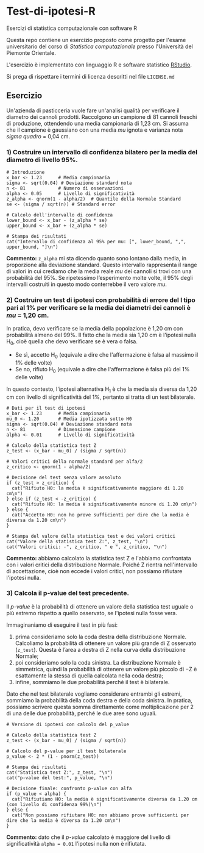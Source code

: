 # Test-di-ipotesi-R
Esercizi di statistica computazionale con software R

Questa repo contiene un esercizio proposto come progetto per l'esame universitario del corso di *Statistica computazionale* presso l'Università del Piemonte Orientale.

L'esercizio è implementato con linguaggio R e software statistico [RStudio](https://posit.co/download/rstudio-desktop/).

Si prega di rispettare i termini di licenza descritti nel file `LICENSE.md`

## Esercizio
Un'azienda di pasticceria vuole fare un'analisi qualità per verificare il diametro dei cannoli prodotti. Raccolgono un campione di 81 cannoli freschi di produzione, ottendendo una media campionaria di 1,23 cm. Si assuma che il campione è gaussiano con una media *mu* ignota e varianza nota *sigma quadro* = 0,04 cm.

### 1) Costruire un intervallo di confidenza bilatero per la media del diametro di livello 95%.
```
# Introduzione
x_bar <- 1.23      # Media campionaria
sigma <- sqrt(0.04) # Deviazione standard nota
n <- 81            # Numero di osservazioni
alpha <- 0.05      # Livello di significatività
z_alpha <- qnorm(1 - alpha/2)  # Quantile della Normale Standard
se <- (sigma / sqrt(n)) # Standard error

# Calcolo dell'intervallo di confidenza
lower_bound <- x_bar - (z_alpha * se)
upper_bound <- x_bar + (z_alpha * se)

# Stampa dei risultati
cat("Intervallo di confidenza al 95% per mu: [", lower_bound, ",", upper_bound, "]\n")
```
**Commento:** `z_alpha` mi sta dicendo quanto sono lontano dalla media, in proporzione alla deviazione standard. Questo intervallo rappresenta il range di valori in cui crediamo che la media reale *mu* dei cannoli si trovi con una probabilità del 95%. Se ripetessimo l’esperimento molte volte, il 95% degli intervalli costruiti in questo modo conterrebbe il vero valore *mu*.

### 2) Costruire un test di ipotesi con probabilità di errore del I tipo pari al 1% per verificare se la media dei diametri dei cannoli è *mu* = 1,20 cm.
In pratica, devo verificare se la media della popolazione è 1,20 cm con probabilità almeno del 99%. Il fatto che la media sia 1,20 cm è l'ipotesi nulla H<sub>0</sub>, cioè quella che devo verificare se è vera o falsa.
- Se sì, accetto H<sub>0</sub> (equivale a dire che l'affermazione è falsa al massimo il 1% delle volte)
- Se no, rifiuto H<sub>0</sub> (equivale a dire che l'affermazione è falsa più del 1% delle volte)

In questo contesto, l'ipotesi alternativa H<sub>1</sub> è che la media sia diversa da 1,20 cm con livello di significatività del 1%, pertanto si tratta di un test bilaterale.

```
# Dati per il test di ipotesi
x_bar <- 1.23      # Media campionaria
mu_0 <- 1.20       # Media ipotizzata sotto H0
sigma <- sqrt(0.04) # Deviazione standard nota
n <- 81            # Dimensione campione
alpha <- 0.01      # Livello di significatività

# Calcolo della statistica test Z
z_test <- (x_bar - mu_0) / (sigma / sqrt(n))

# Valori critici della normale standard per alfa/2
z_critico <- qnorm(1 - alpha/2)

# Decisione del test senza valore assoluto
if (z_test > z_critico) {
  cat("Rifiuto H0: la media è significativamente maggiore di 1.20 cm\n")
} else if (z_test < -z_critico) {
  cat("Rifiuto H0: la media è significativamente minore di 1.20 cm\n")
} else {
  cat("Accetto H0: non ho prove sufficienti per dire che la media è diversa da 1.20 cm\n")
}

# Stampa del valore della statistica test e dei valori critici
cat("Valore della statistica test Z:", z_test, "\n")
cat("Valori critici: -", z_critico, " e ", z_critico, "\n")
```
**Commento:** abbiamo calcolato la statistica test Z e l'abbiamo confrontata con i valori critici della distribuzione Normale. Poiché Z rientra nell'intervallo di accettazione, cioè non eccede i valori critici, non possiamo rifiutare l'ipotesi nulla.

### 3) Calcola il p-value del test precedente.
Il *p-value* è la probabilità di ottenere un valore della statistica test uguale o più estremo rispetto a quello osservato, se l'ipotesi nulla fosse vera.

Immaginaniamo di eseguire il test in più fasi:
1. prima consideriamo solo la coda destra della distribuzione Normale. Calcoliamo la probabilità di ottenere un valore più grande di Z osservato (`z_test`). Questa è l’area a destra di Z nella curva della distribuzione Normale;
2. poi consideriamo solo la coda sinistra. La distribuzione Normale è simmetrica, quindi la probabilità di ottenere un valore più piccolo di −Z è esattamente la stessa di quella calcolata nella coda destra;
3. infine, sommiamo le due probabilità perché il test è bilaterale.

Dato che nel test bilaterale vogliamo considerare entrambi gli estremi, sommiamo la probabilità della coda destra e della coda sinistra.
In pratica, possiamo scrivere questa somma direttamente come moltiplicazione per 2 di una delle due probabilità, perché le due aree sono uguali.

```
# Versione di ipotesi con calcolo del p_value

# Calcolo della statistica test Z
z_test <- (x_bar - mu_0) / (sigma / sqrt(n))

# Calcolo del p-value per il test bilaterale
p_value <- 2 * (1 - pnorm(z_test))

# Stampa dei risultati
cat("Statistica test Z:", z_test, "\n")
cat("p-value del test:", p_value, "\n")

# Decisione finale: confronto p-value con alfa
if (p_value < alpha) {
  cat("Rifiutiamo H0: la media è significativamente diversa da 1.20 cm (con livello di confidenza 99%)\n")
} else {
  cat("Non possiamo rifiutare H0: non abbiamo prove sufficienti per dire che la media è diversa da 1.20 cm\n")
}
```
**Commento:** dato che il *p-value* calcolato è maggiore del livello di significatività `alpha = 0.01` l'ipotesi nulla non è rifiutata.
